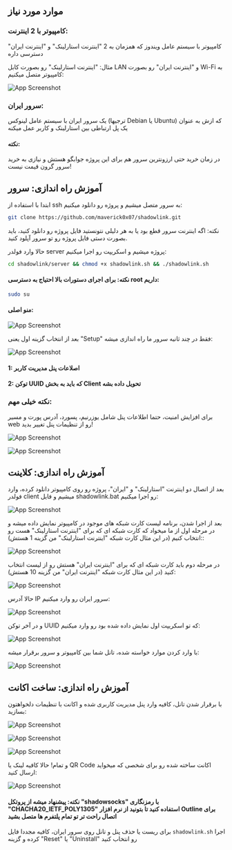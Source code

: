 ## موارد مورد نیاز
### کامپیوتر با 2 اینترنت:
کامپیوتر با سیستم عامل ویندوز که همزمان به 2  "اینترنت استارلینک" و "اینترنت ایران" دسترسی داره

مثال: "اینترنت استارلینک" رو بصورت کابل LAN و "اینترنت ایران" رو بصورت Wi-Fi به کامپیوتر متصل میکنیم:

![App Screenshot](https://raw.githubusercontent.com/maverick0x07/shadowlink/refs/heads/main/pics/nic.png)

### سرور ایران:
یک سرور ایران با سیستم عامل لینوکس (ترجیها Debian یا Ubuntu) که ازش به عنوان یک پل ارتباطی بین استارلینک و کاربر عمل میکنه

#### نکته:
در زمان خرید حتی ارزونترین سرور هم برای این پروژه جوابگو هستش و نیازی به خرید سرور گرون قیمت نیست!

## آموزش راه اندازی: سرور

ابتدا با استفاده از ssh به سرور متصل میشیم و پروژه رو دانلود میکنیم:

```bash
git clone https://github.com/maverick0x07/shadowlink.git
```

نکته: اگه اینترنت سرور قطع بود یا به هر دلیلی نتونستید فایل پروژه رو دانلود کنید، باید بصورت دستی فایل پروژه رو تو سرور آپلود کنید.

حالا وارد فولدر server پروژه میشیم و اسکریپت رو اجرا میکنیم:
```bash
cd shadowlink/server && chmod +x shadowlink.sh && ./shadowlink.sh
```

#### نکته: برای اجرای دستورات بالا احتیاج به دسترسی root داریم:
```bash
sudo su
```

#### منو اصلی:
![App Screenshot](https://raw.githubusercontent.com/maverick0x07/shadowlink/refs/heads/main/pics/server_menu.png)

بعد از انتخاب گزینه اول یعنی "Setup" فقط در چند ثانیه سرور ما راه اندازی میشه:

![App Screenshot](https://raw.githubusercontent.com/maverick0x07/shadowlink/refs/heads/main/pics/server_setup.png)

#### 1: اصلاعات پنل مدیریت کاربر
#### 2: توکن UUID که باید به بخش Client تحویل داده بشه

### نکته خیلی مهم:
برای افزایش امنیت، حتما اطلاعات پنل شامل یوزرنیم، پسورد، آدرس پورت و مسیر web رو از تنظیمات پنل تغییر بدید!

![App Screenshot](https://raw.githubusercontent.com/maverick0x07/shadowlink/refs/heads/main/pics/panel_auth.png)

![App Screenshot](https://raw.githubusercontent.com/maverick0x07/shadowlink/refs/heads/main/pics/panel_url.png)

## آموزش راه اندازی: کلاینت
بعد از اتصال دو اینترنت "استارلینک" و "ایران"، پروژه رو روی کامپیوتر دانلود کرده، وارد فولدر client میشیم و فایل shadowlink.bat رو اجرا میکنیم:

![App Screenshot](https://raw.githubusercontent.com/maverick0x07/shadowlink/refs/heads/main/pics/client_script.png)

بعد از اجرا شدن، برنامه لیست کارت شبکه های موجود در کامپیوتر نمایش داده میشه و در مرحله اول از ما میخواد که کارت شبکه ای که برای "اینترنت استارلینک" هست رو :انتخاب کنیم (در این مثال کارت شبکه "اینترنت استارلینک" من گزینه 1 هستش):

![App Screenshot](https://raw.githubusercontent.com/maverick0x07/shadowlink/refs/heads/main/pics/client_starlink_nic.png)

در مرحله دوم باید کارت شبکه ای که برای "اینترنت ایران" هستش رو از لیست انتخاب کنید (در این مثال کارت شبکه "اینترنت ایران" من گزینه 10 هستش):

![App Screenshot](https://raw.githubusercontent.com/maverick0x07/shadowlink/refs/heads/main/pics/client_iran_nic.png)

حالا آدرس IP سرور ایران رو وارد میکنیم:

![App Screenshot](https://raw.githubusercontent.com/maverick0x07/shadowlink/refs/heads/main/pics/client_bridge_ip.png)

و در آخر توکن UUID که تو اسکریپت اول نمایش داده شده بود رو وارد میکنیم:

![App Screenshot](https://raw.githubusercontent.com/maverick0x07/shadowlink/refs/heads/main/pics/client_uuid.png)

با وارد کردن موارد خواسته شده، تانل شما بین کامپیوتر و سرور برقرار میشه:

![App Screenshot](https://raw.githubusercontent.com/maverick0x07/shadowlink/refs/heads/main/pics/client_tunnel.png)

## آموزش راه اندازی: ساخت اکانت
با برقرار شدن تانل، کافیه وارد پنل مدیریت کاربری شده و اکانت با تنظیمات دلخواهتون بسازید:

![App Screenshot](https://raw.githubusercontent.com/maverick0x07/shadowlink/refs/heads/main/pics/panel_client1.png)

![App Screenshot](https://raw.githubusercontent.com/maverick0x07/shadowlink/refs/heads/main/pics/panel_client2.png)

![App Screenshot](https://raw.githubusercontent.com/maverick0x07/shadowlink/refs/heads/main/pics/panel_client3.png)

و تمام! حالا کافیه لینک یا QR Code اکانت ساخته شده رو برای شخصی که میخواید ارسال کنید:

![App Screenshot](https://raw.githubusercontent.com/maverick0x07/shadowlink/refs/heads/main/pics/panel_client4.png)

#### نکته: پیشنهاد میشه از پروتکل "shadowsocks" با رمزنگاری "CHACHA20_IETF_POLY1305" استفاده کنید تا بتونید از نرم افزار Outline برای اتصال راحت تر تو تمام پلتفرم ها متصل بشید

برای ریست یا حذف پنل و تانل روی سرور ایران، کافیه مجددا فایل ```shadowlink.sh``` اجرا کرده و گزینه "Reset" یا "Uninstall" رو انتخاب کنید
